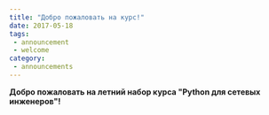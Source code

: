 ```yaml
---
title: "Добро пожаловать на курс!"
date: 2017-05-18
tags:
 - announcement
 - welcome
category:
 - announcements
---
```


__Добро пожаловать на летний набор курса "Python для сетевых инженеров"!__


